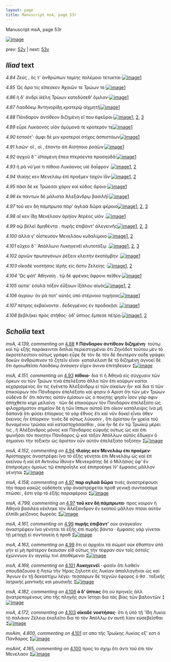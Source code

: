 ```yaml
---
layout: page
title: Manuscript msA, page 53r
---
```


Manuscript msA, page 53r

[![image](http://www.homermultitext.org/iipsrv?OBJ=IIP,1.0&FIF=/project/homer/pyramidal/deepzoom/hmt/vaimg/2017a/VA053RN_0054.tif&WID=100&CVT=JPEG)](http://www.homermultitext.org/ict2/?urn=urn:cite2:hmt:vaimg.2017a:VA053RN_0054)

prev:  [52v](../52v) | next:  [53v](../53v)

## *Iliad* text

*4.84* <a id="4.84"/> Ζεὺς , ὅς τ' ἀνθρώπων ταμίης πολέμοιο τέτυκται·[![image](http://www.homermultitext.org/iipsrv?OBJ=IIP,1.0&FIF=/project/homer/pyramidal/deepzoom/hmt/vaimg/2017a/VA053RN_0054.tif&RGN=0.1732,0.2261,0.4134,0.0323&WID=1000&CVT=JPEG)](http://www.homermultitext.org/ict2/?urn=urn:cite2:hmt:vaimg.2017a:VA053RN_0054@0.1732,0.2261,0.4134,0.0323)[1](#msA_4.784)

*4.85* <a id="4.85"/> Ὡς ἄρα τις εἴπεσκεν Ἀχαιῶν τε Τρώων τε·[![image](http://www.homermultitext.org/iipsrv?OBJ=IIP,1.0&FIF=/project/homer/pyramidal/deepzoom/hmt/vaimg/2017a/VA053RN_0054.tif&RGN=0.1692,0.2434,0.3714,0.0323&WID=1000&CVT=JPEG)](http://www.homermultitext.org/ict2/?urn=urn:cite2:hmt:vaimg.2017a:VA053RN_0054@0.1692,0.2434,0.3714,0.0323)[1](#msA_4.784)

*4.86* <a id="4.86"/> ἡ δ' ἀνδρὶ ἱ̈κέλη Τρώων κατεδύσεθ' ὅμιλον·[![image](http://www.homermultitext.org/iipsrv?OBJ=IIP,1.0&FIF=/project/homer/pyramidal/deepzoom/hmt/vaimg/2017a/VA053RN_0054.tif&RGN=0.1752,0.2569,0.3924,0.0391&WID=1000&CVT=JPEG)](http://www.homermultitext.org/ict2/?urn=urn:cite2:hmt:vaimg.2017a:VA053RN_0054@0.1752,0.2569,0.3924,0.0391)[1](#msA_4.784)

*4.87* <a id="4.87"/> Λαοδόκῳ Ἀντηνορίδῃ κρατερῷ αἰχμητῇ[![image](http://www.homermultitext.org/iipsrv?OBJ=IIP,1.0&FIF=/project/homer/pyramidal/deepzoom/hmt/vaimg/2017a/VA053RN_0054.tif&RGN=0.1692,0.2802,0.4014,0.0338&WID=1000&CVT=JPEG)](http://www.homermultitext.org/ict2/?urn=urn:cite2:hmt:vaimg.2017a:VA053RN_0054@0.1692,0.2802,0.4014,0.0338)[1](#msA_4.784)

*4.88* <a id="4.88"/> Πάνδαρον ἀντίθεον διζημένη εἴ που ἐφε̆ύροι·[![image](http://www.homermultitext.org/iipsrv?OBJ=IIP,1.0&FIF=/project/homer/pyramidal/deepzoom/hmt/vaimg/2017a/VA053RN_0054.tif&RGN=0.1572,0.2998,0.4144,0.0338&WID=1000&CVT=JPEG)](http://www.homermultitext.org/ict2/?urn=urn:cite2:hmt:vaimg.2017a:VA053RN_0054@0.1572,0.2998,0.4144,0.0338)[1](#msA_4.141), [2](#msA_4.784), [3](#msA_4.139)

*4.89* <a id="4.89"/> εὗρε Λυκάονος υἱὸν ἀμύμονά τε κρατερόν τε[![image](http://www.homermultitext.org/iipsrv?OBJ=IIP,1.0&FIF=/project/homer/pyramidal/deepzoom/hmt/vaimg/2017a/VA053RN_0054.tif&RGN=0.1622,0.314,0.4144,0.0338&WID=1000&CVT=JPEG)](http://www.homermultitext.org/ict2/?urn=urn:cite2:hmt:vaimg.2017a:VA053RN_0054@0.1622,0.314,0.4144,0.0338)[1](#msA_4.784)

*4.90* <a id="4.90"/> ἑσταότ'· ἀμφι δέ μιν κρατεραὶ στίχες ἀσπιστάων[![image](http://www.homermultitext.org/iipsrv?OBJ=IIP,1.0&FIF=/project/homer/pyramidal/deepzoom/hmt/vaimg/2017a/VA053RN_0054.tif&RGN=0.1642,0.3336,0.4144,0.0338&WID=1000&CVT=JPEG)](http://www.homermultitext.org/ict2/?urn=urn:cite2:hmt:vaimg.2017a:VA053RN_0054@0.1642,0.3336,0.4144,0.0338)[1](#msA_4.784)

*4.91* <a id="4.91"/> λαῶν· οἵ , οἱ , ἕποντο ἀπ Αἰσήποιο ῥοά̄ων·[![image](http://www.homermultitext.org/iipsrv?OBJ=IIP,1.0&FIF=/project/homer/pyramidal/deepzoom/hmt/vaimg/2017a/VA053RN_0054.tif&RGN=0.1632,0.3539,0.3634,0.0338&WID=1000&CVT=JPEG)](http://www.homermultitext.org/ict2/?urn=urn:cite2:hmt:vaimg.2017a:VA053RN_0054@0.1632,0.3539,0.3634,0.0338)[1](#msA_4.784)

*4.92* <a id="4.92"/> ἀγχοῦ δ`' ἱ̈σταμένη ἔπεα πτερόεντα προσηύδᾱ·[![image](http://www.homermultitext.org/iipsrv?OBJ=IIP,1.0&FIF=/project/homer/pyramidal/deepzoom/hmt/vaimg/2017a/VA053RN_0054.tif&RGN=0.1642,0.3719,0.4004,0.0338&WID=1000&CVT=JPEG)](http://www.homermultitext.org/ict2/?urn=urn:cite2:hmt:vaimg.2017a:VA053RN_0054@0.1642,0.3719,0.4004,0.0338)[1](#msA_4.784)

*4.93* <a id="4.93"/> ῆ ρά νύ̆ μοί τι πίθοιο Λυκάονος υἱὲ δαΐφρον .[![image](http://www.homermultitext.org/iipsrv?OBJ=IIP,1.0&FIF=/project/homer/pyramidal/deepzoom/hmt/vaimg/2017a/VA053RN_0054.tif&RGN=0.1682,0.3914,0.4004,0.0338&WID=1000&CVT=JPEG)](http://www.homermultitext.org/ict2/?urn=urn:cite2:hmt:vaimg.2017a:VA053RN_0054@0.1682,0.3914,0.4004,0.0338)[1](#msA_4.784), [2](#msA_4.151)

*4.94* <a id="4.94"/> τλαίης κεν Μενελάῳ ἐπὶ προἕμεν ταχὺν ϊ̄όν·[![image](http://www.homermultitext.org/iipsrv?OBJ=IIP,1.0&FIF=/project/homer/pyramidal/deepzoom/hmt/vaimg/2017a/VA053RN_0054.tif&RGN=0.1682,0.4087,0.4004,0.0338&WID=1000&CVT=JPEG)](http://www.homermultitext.org/ict2/?urn=urn:cite2:hmt:vaimg.2017a:VA053RN_0054@0.1682,0.4087,0.4004,0.0338)[1](#msA_4.152), [2](#msA_4.784)

*4.95* <a id="4.95"/> πᾶσι δέ κε Τρώεσσι χάριν καὶ κῦδος ἄροιο·[![image](http://www.homermultitext.org/iipsrv?OBJ=IIP,1.0&FIF=/project/homer/pyramidal/deepzoom/hmt/vaimg/2017a/VA053RN_0054.tif&RGN=0.1672,0.426,0.3744,0.0338&WID=1000&CVT=JPEG)](http://www.homermultitext.org/ict2/?urn=urn:cite2:hmt:vaimg.2017a:VA053RN_0054@0.1672,0.426,0.3744,0.0338)[1](#msA_4.784)

*4.96* <a id="4.96"/> ἐκ πάντων δὲ μάλιστα Ἀλεξάνδρῳ βασιλῆϊ·[![image](http://www.homermultitext.org/iipsrv?OBJ=IIP,1.0&FIF=/project/homer/pyramidal/deepzoom/hmt/vaimg/2017a/VA053RN_0054.tif&RGN=0.1682,0.444,0.3744,0.0338&WID=1000&CVT=JPEG)](http://www.homermultitext.org/ict2/?urn=urn:cite2:hmt:vaimg.2017a:VA053RN_0054@0.1682,0.444,0.3744,0.0338)[1](#msA_4.784)

*4.97* <a id="4.97"/> τοῦ κεν δὴ πάμπρωτα πὰρ' ἀγλαὰ δῶρα φέροιο[![image](http://www.homermultitext.org/iipsrv?OBJ=IIP,1.0&FIF=/project/homer/pyramidal/deepzoom/hmt/vaimg/2017a/VA053RN_0054.tif&RGN=0.1692,0.4636,0.4084,0.0338&WID=1000&CVT=JPEG)](http://www.homermultitext.org/ict2/?urn=urn:cite2:hmt:vaimg.2017a:VA053RN_0054@0.1692,0.4636,0.4084,0.0338)[1](#msA_4.784), [2](#msA_4.799), [3](#msA_4.158)

*4.98* <a id="4.98"/> αἴ κεν ἴ̈δῃ Μενέλαον ἀρήϊον Ἀτρέος υἱὸν .[![image](http://www.homermultitext.org/iipsrv?OBJ=IIP,1.0&FIF=/project/homer/pyramidal/deepzoom/hmt/vaimg/2017a/VA053RN_0054.tif&RGN=0.1532,0.4816,0.4084,0.0338&WID=1000&CVT=JPEG)](http://www.homermultitext.org/ict2/?urn=urn:cite2:hmt:vaimg.2017a:VA053RN_0054@0.1532,0.4816,0.4084,0.0338)[1](#msA_4.784)

*4.99* <a id="4.99"/> σῷ βέλεϊ δμηθέντα . πυρῆς ἐπιβάντ' ἀλεγεινῆς[![image](http://www.homermultitext.org/iipsrv?OBJ=IIP,1.0&FIF=/project/homer/pyramidal/deepzoom/hmt/vaimg/2017a/VA053RN_0054.tif&RGN=0.1672,0.5004,0.4084,0.0338&WID=1000&CVT=JPEG)](http://www.homermultitext.org/ict2/?urn=urn:cite2:hmt:vaimg.2017a:VA053RN_0054@0.1672,0.5004,0.4084,0.0338)[1](#msA_4.784), [2](#msA_4.163), [3](#msA_4.161)

*4.100* <a id="4.100"/> ἀλλά γ' ὀΐστευσον Μενελάου κυδαλίμοιο·[![image](http://www.homermultitext.org/iipsrv?OBJ=IIP,1.0&FIF=/project/homer/pyramidal/deepzoom/hmt/vaimg/2017a/VA053RN_0054.tif&RGN=0.1512,0.5177,0.3524,0.0338&WID=1000&CVT=JPEG)](http://www.homermultitext.org/ict2/?urn=urn:cite2:hmt:vaimg.2017a:VA053RN_0054@0.1512,0.5177,0.3524,0.0338)[1](#msAint_4.165), [2](#msA_4.784)

*4.101* <a id="4.101"/> εὔχεο δ`' Ἀπόλλωνι Λυκηγενέϊ κλυτοτόξῳ .[![image](http://www.homermultitext.org/iipsrv?OBJ=IIP,1.0&FIF=/project/homer/pyramidal/deepzoom/hmt/vaimg/2017a/VA053RN_0054.tif&RGN=0.1532,0.5357,0.3864,0.0361&WID=1000&CVT=JPEG)](http://www.homermultitext.org/ict2/?urn=urn:cite2:hmt:vaimg.2017a:VA053RN_0054@0.1532,0.5357,0.3864,0.0361)[1](#msAim_4.800), [2](#msA_4.784), [3](#msA_4.169)

*4.102* <a id="4.102"/> ἀρνῶν πρωτογόνων ῥέξειν κλειτὴν ἑκατόμβην .[![image](http://www.homermultitext.org/iipsrv?OBJ=IIP,1.0&FIF=/project/homer/pyramidal/deepzoom/hmt/vaimg/2017a/VA053RN_0054.tif&RGN=0.1512,0.5545,0.4164,0.0361&WID=1000&CVT=JPEG)](http://www.homermultitext.org/ict2/?urn=urn:cite2:hmt:vaimg.2017a:VA053RN_0054@0.1512,0.5545,0.4164,0.0361)[1](#msA_4.784)

*4.103* <a id="4.103"/> οἴκαδὲ νοστήσας ἱ̈ερῆς εἰς ἄστυ Ζελείης ·[![image](http://www.homermultitext.org/iipsrv?OBJ=IIP,1.0&FIF=/project/homer/pyramidal/deepzoom/hmt/vaimg/2017a/VA053RN_0054.tif&RGN=0.1572,0.574,0.3684,0.0353&WID=1000&CVT=JPEG)](http://www.homermultitext.org/ict2/?urn=urn:cite2:hmt:vaimg.2017a:VA053RN_0054@0.1572,0.574,0.3684,0.0353)[1](#msA_4.784), [2](#msA_4.172)

*4.104* <a id="4.104"/> Ὣς φάτ' Ἀθηναίη . τῷ δὲ φρένας ἄφρονι πεῖθεν·[![image](http://www.homermultitext.org/iipsrv?OBJ=IIP,1.0&FIF=/project/homer/pyramidal/deepzoom/hmt/vaimg/2017a/VA053RN_0054.tif&RGN=0.1562,0.592,0.4124,0.0353&WID=1000&CVT=JPEG)](http://www.homermultitext.org/ict2/?urn=urn:cite2:hmt:vaimg.2017a:VA053RN_0054@0.1562,0.592,0.4124,0.0353)[1](#msA_4.784)

*4.105* <a id="4.105"/> αὐτίκ' ἐσύλᾶ τόξον ἐΰξοων ϊξάλου αἰγὸς[![image](http://www.homermultitext.org/iipsrv?OBJ=IIP,1.0&FIF=/project/homer/pyramidal/deepzoom/hmt/vaimg/2017a/VA053RN_0054.tif&RGN=0.1582,0.6304,0.3974,0.0353&WID=1000&CVT=JPEG)](http://www.homermultitext.org/ict2/?urn=urn:cite2:hmt:vaimg.2017a:VA053RN_0054@0.1582,0.6304,0.3974,0.0353)[1](#msA_4.784), [2](#msA_4.177)

*4.106* <a id="4.106"/> ἀγρίου· ὅν ῥά ποτ' αὐτὸς ὑπὸ στέρνοιο τυχήσας[![image](http://www.homermultitext.org/iipsrv?OBJ=IIP,1.0&FIF=/project/homer/pyramidal/deepzoom/hmt/vaimg/2017a/VA053RN_0054.tif&RGN=0.1471,0.6506,0.4294,0.0353&WID=1000&CVT=JPEG)](http://www.homermultitext.org/ict2/?urn=urn:cite2:hmt:vaimg.2017a:VA053RN_0054@0.1471,0.6506,0.4294,0.0353)[1](#msA_4.784)

*4.107* <a id="4.107"/> πέτρης ἐκβαίνοντα . δεδεγμένος ἐν προδοκῇσι .[![image](http://www.homermultitext.org/iipsrv?OBJ=IIP,1.0&FIF=/project/homer/pyramidal/deepzoom/hmt/vaimg/2017a/VA053RN_0054.tif&RGN=0.1512,0.6506,0.4244,0.0316&WID=1000&CVT=JPEG)](http://www.homermultitext.org/ict2/?urn=urn:cite2:hmt:vaimg.2017a:VA053RN_0054@0.1512,0.6506,0.4244,0.0316)[1](#msA_4.784)

*4.108* <a id="4.108"/> βεβλήκει πρὸς στῆθος· ὁδ' ὕπτιος ἔμπεσε πέτρῃ·[![image](http://www.homermultitext.org/iipsrv?OBJ=IIP,1.0&FIF=/project/homer/pyramidal/deepzoom/hmt/vaimg/2017a/VA053RN_0054.tif&RGN=0.1461,0.6634,0.4284,0.0428&WID=1000&CVT=JPEG)](http://www.homermultitext.org/ict2/?urn=urn:cite2:hmt:vaimg.2017a:VA053RN_0054@0.1461,0.6634,0.4284,0.0428)[1](#msA_4.784), [2](#msA_4.182)

## *Scholia* text

*msA, 4.139, commenting on* [4.88](#4.88)  <a id="msA_4.139"/> **‡ Πάνδαρον ἀντίθεον διζημένη·** τούτῳ καὶ τῷ εξῆς παράκεινται διπλαὶ περιεστιγμέναι ὅτι Ζηνόδοτ τούτου μὲν τὸ ἀκροτελεύτιον οὕτως γράφει εὗρε δὲ τόν δε τὸν δὲ δευτερον οὐδε γράφει δοκῶν ἀνθρώπινον τὸ ζητεῖν εἶναι· καταλελοιπ δέ τὸ διζημένη ἀγνοεῖ δὲ ὅτι ὁμοιωθεῖσα Λαοδόκῳ ἀνάγκην εἶχεν ἀνινα ἐπιτηδεύειν ⁑[![image](http://www.homermultitext.org/iipsrv?OBJ=IIP,1.0&FIF=/project/homer/pyramidal/deepzoom/hmt/vaimg/2017a/VA053RN_0054.tif&RGN=0.16138541,0.11742739,0.61790715,0.04273859&WID=1000&CVT=JPEG)](http://www.homermultitext.org/ict2/?urn=urn:cite2:hmt:vaimg.2017a:VA053RN_0054@0.16138541,0.11742739,0.61790715,0.04273859)

*msA, 4.151, commenting on* [4.93](#4.93)  <a id="msA_4.151"/> **πίθοιο·** δια τί ἡ Ἀθηνὰ εἰς σύγχυσιν τῶν όρκων ου τῶν Τρώων τινὰ ἐπελέξατο ἀλλα τῶν ἐπι κούρων καίτοι κεχαρισμενος ἀν τις ἐγένετο Ἀλεξάνδρῳ εἰ τῶν οἰκείων ἦν· καὶ δια τί τῶν ἐπικούρων τὸν Πάνδαρον ἐπελέξατο καὶ φησιν ὁ Αριστ ὅτι τῶν μὲν Τρώων οὐδένα δι' ὅτι πάντες αὐτὸν ἐμίσουν ὡς ὁ ποιητής φησὶν ἶσον γάρ σφιν ἀπήχθετο κηρὶ μελαίνῃ · τῶν δὲ επικούρων τὸν Πανδαρον ἐπελέξατο ὡς φιλοχρήματον σημεῖον δὲ ἡ τῶν ἵππων αὐτοῦ ἐπι οἴκον κατάλειψις ἵνα μὴ δαπανᾷ ὅτι φύσει ἐπίορκος τὸ γὰρ ἔθνος ἔτι καὶ νῦν δοκεῖ εἶναι ὅθεν ἐκεινος ἦν ἐπίορκον· τινὲς δὲ οὔτως λύουσιν , ὅτι ἀρίστου ἦν χρεία τοῦ δυναμένου τρῶσαι καὶ καταστοχάσασθαι , οὐκ ἦν δὲ ἐν τῷ Τρωϊκῷ μέρει τις , ἢ Ἀλέξανδρος μόνος καὶ Πάνδαρος εὐφυὴς οὑτως ὡς καὶ ἐπι φωνῆσαι τὸν ποιητην Πάνδαρος ᾧ καὶ τόξον Ἀπόλλων αὐτὸς ἔδωκεν ὃ σημαίνει τὴν τοξικήν ὡς ἄριστον οὖν αὐτὸν ἐπελέξατο τοξοτην ⁑[![image](http://www.homermultitext.org/iipsrv?OBJ=IIP,1.0&FIF=/project/homer/pyramidal/deepzoom/hmt/vaimg/2017a/VA053RN_0054.tif&RGN=0.56503316,0.20414938,0.22881356,0.27759336&WID=1000&CVT=JPEG)](http://www.homermultitext.org/ict2/?urn=urn:cite2:hmt:vaimg.2017a:VA053RN_0054@0.56503316,0.20414938,0.22881356,0.27759336)

*msA, 4.152, commenting on* [4.94](#4.94)  <a id="msA_4.152"/> **τλαίης κεν Μενελάῳ ἐπι προέμεν·** Ἀρίσταρχος ἀναστρέφει ἵνα τὸ ἑξῆς γένηται ἐπι Μενελάῳ ὡς καὶ ἐπ εκείνου ῆ καὶ ἐπ Αντινόω ΐθυνεν Μενεκράτης δὲ ὁ Μιλήσιος ὑφ' ἓν ἐπιπροέμεν ὁμοίως τῷ ἐπιπροΐηλε καὶ ἐπιπροέηκε ἵ̈ν' ἔμφασις μᾶλλον γένηται ⁑[![image](http://www.homermultitext.org/iipsrv?OBJ=IIP,1.0&FIF=/project/homer/pyramidal/deepzoom/hmt/vaimg/2017a/VA053RN_0054.tif&RGN=0.56484893,0.47759336,0.21407517,0.09280775&WID=1000&CVT=JPEG)](http://www.homermultitext.org/ict2/?urn=urn:cite2:hmt:vaimg.2017a:VA053RN_0054@0.56484893,0.47759336,0.21407517,0.09280775)

*msA, 4.158, commenting on* [4.97](#4.97)  <a id="msA_4.158"/> **παρ αγλαὰ δῶρα** τινὲς ἀναστρέφουσι τὴν παρα κακῶς οὐδέποτε γὰρ ἀναστρέφεται προθ γενικῇ συντασσομε πτώσει , ἔστι γὰρ τὸ ἑξῆς παραφέροιο ⁑[![image](http://www.homermultitext.org/iipsrv?OBJ=IIP,1.0&FIF=/project/homer/pyramidal/deepzoom/hmt/vaimg/2017a/VA053RN_0054.tif&RGN=0.55913780,0.57040111,0.21591746,0.04896266&WID=1000&CVT=JPEG)](http://www.homermultitext.org/ict2/?urn=urn:cite2:hmt:vaimg.2017a:VA053RN_0054@0.55913780,0.57040111,0.21591746,0.04896266)

*msA, 4.799, commenting on* [4.97](#4.97)  <a id="msA_4.799"/> **τοῦ κεν δὴ πάμπρωτα·** προς καιρον ἡ Ἀθηνὰ βασιλέα κέκληκε τὸν Ἀλέξανδρον ἕν εκατοῦ μᾶλλον πτσαι αὐτὸν ἐλπίδι μείζονος δωρεὰς ⁑[![image](http://www.homermultitext.org/iipsrv?OBJ=IIP,1.0&FIF=/project/homer/pyramidal/deepzoom/hmt/vaimg/2017a/VA053RN_0054.tif&RGN=0.56042741,0.61632089,0.22144436,0.04813278&WID=1000&CVT=JPEG)](http://www.homermultitext.org/ict2/?urn=urn:cite2:hmt:vaimg.2017a:VA053RN_0054@0.56042741,0.61632089,0.22144436,0.04813278)

*msA, 4.161, commenting on* [4.99](#4.99)  <a id="msA_4.161"/> **πυρῆς ἐπιβάντ'** οὐκ αναγκαῖον ἀναστρέφειν ἵνα γένηται τὸ ἑξῆς ἐπὶ πυρῆς βάντα · ἔμφασις γὰρ γίνεται τῇ μετοχῇ εἰ συνταγείη ἡ προθ ⁑[![image](http://www.homermultitext.org/iipsrv?OBJ=IIP,1.0&FIF=/project/homer/pyramidal/deepzoom/hmt/vaimg/2017a/VA053RN_0054.tif&RGN=0.57406043,0.66251729,0.20596905,0.05504841&WID=1000&CVT=JPEG)](http://www.homermultitext.org/ict2/?urn=urn:cite2:hmt:vaimg.2017a:VA053RN_0054@0.57406043,0.66251729,0.20596905,0.05504841)

*msA, 4.163, commenting on* [4.99](#4.99)  <a id="msA_4.163"/> ὅτι οἱ ἀρχαῖοι τὰ σώματ οὐκ έθαπτον ὑπὸ γὴν εἰ μὴ πρότερον ἔκαυσαν εἰθ οὕτως τὴν τέφραν σὺν τοῖς ὁστοῖς ἐχώννυον ἐν αγγείῳ τινὶ ἀποθέμενοι ⁑[![image](http://www.homermultitext.org/iipsrv?OBJ=IIP,1.0&FIF=/project/homer/pyramidal/deepzoom/hmt/vaimg/2017a/VA053RN_0054.tif&RGN=0.14701548,0.69419087,0.60298452,0.03485477&WID=1000&CVT=JPEG)](http://www.homermultitext.org/ict2/?urn=urn:cite2:hmt:vaimg.2017a:VA053RN_0054@0.14701548,0.69419087,0.60298452,0.03485477)

*msA, 4.169, commenting on* [4.101](#4.101)  <a id="msA_4.169"/> **Λυκηγενέϊ ·** φασὶν ὅτι λαθεῖν σπουδάζουσα ἡ Λητὼ τῆν Ήρας ζηλοτπ εἰς Λυκίαν ἀπαλλαγῆναι ὡς καὶ Ἅγνων ἐν τῇ δεκαστίχω λέγει· τεσσάρων δὲ τεχνῶν ἔφορος ὁ θσ . τοξικῆς ϊατρικῆς μαντικῆς καὶ μουσικῆς ⁑[![image](http://www.homermultitext.org/iipsrv?OBJ=IIP,1.0&FIF=/project/homer/pyramidal/deepzoom/hmt/vaimg/2017a/VA053RN_0054.tif&RGN=0.14977892,0.72199170,0.60464259,0.03360996&WID=1000&CVT=JPEG)](http://www.homermultitext.org/ict2/?urn=urn:cite2:hmt:vaimg.2017a:VA053RN_0054@0.14977892,0.72199170,0.60464259,0.03360996)

*msA, 4.182, commenting on* [4.108](#4.108)  <a id="msA_4.182"/> **ὁ δ' ὕπτιος** ὅτι οὐ πρηνεῖς ἀλλ ἀνατρεπομένους ὑπο τῆς πληγῆς συν ἵστησι δια τὰς βίας τῶν βαλοντῶν ⁑[![image](http://www.homermultitext.org/iipsrv?OBJ=IIP,1.0&FIF=/project/homer/pyramidal/deepzoom/hmt/vaimg/2017a/VA053RN_0054.tif&RGN=0.14812085,0.74398340,0.58364038,0.02157676&WID=1000&CVT=JPEG)](http://www.homermultitext.org/ict2/?urn=urn:cite2:hmt:vaimg.2017a:VA053RN_0054@0.14812085,0.74398340,0.58364038,0.02157676)

*msA, 4.172, commenting on* [4.103](#4.103)  <a id="msA_4.172"/> **οἵκαδὲ νοστήσας·** ὅτι ἡ ὑπὸ τῇ Ἴ̈δη Λυκια τὸ παλαιον Ζέλεια ἐκαλεῖτο δια τὸ τὸν Ἀπόλλω ἐν αυτῆ λίαν εὐσεβεῖσθαι ⁑[![image](http://www.homermultitext.org/iipsrv?OBJ=IIP,1.0&FIF=/project/homer/pyramidal/deepzoom/hmt/vaimg/2017a/VA053RN_0054.tif&RGN=0.14646279,0.75352697,0.61127487,0.02406639&WID=1000&CVT=JPEG)](http://www.homermultitext.org/ict2/?urn=urn:cite2:hmt:vaimg.2017a:VA053RN_0054@0.14646279,0.75352697,0.61127487,0.02406639)

*msAim, 4.800, commenting on* [4.101](#4.101)  <a id="msAim_4.800"/> οτ απο τῆς Τρωϊκης Λυκίας εξ' εστ ὁ Πάνδαρος ⁑[![image](http://www.homermultitext.org/iipsrv?OBJ=IIP,1.0&FIF=/project/homer/pyramidal/deepzoom/hmt/vaimg/2017a/VA053RN_0054.tif&RGN=0.53242447,0.54619640,0.03371408,0.02655602&WID=1000&CVT=JPEG)](http://www.homermultitext.org/ict2/?urn=urn:cite2:hmt:vaimg.2017a:VA053RN_0054@0.53242447,0.54619640,0.03371408,0.02655602)

*msAint, 4.165, commenting on* [4.100](#4.100)  <a id="msAint_4.165"/> προς το σχημ ὅτι ἀντι τοῦ ἐπι τὸν Μενελαον ⁑[![image](http://www.homermultitext.org/iipsrv?OBJ=IIP,1.0&FIF=/project/homer/pyramidal/deepzoom/hmt/vaimg/2017a/VA053RN_0054.tif&RGN=0.09966839,0.52531120,0.05987472,0.04177040&WID=1000&CVT=JPEG)](http://www.homermultitext.org/ict2/?urn=urn:cite2:hmt:vaimg.2017a:VA053RN_0054@0.09966839,0.52531120,0.05987472,0.04177040)